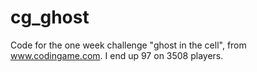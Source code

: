 # cg_ghost

Code for the one week challenge "ghost in the cell", from www.codingame.com. I end up 97 on 3508 players.
